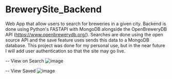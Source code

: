 # BrewerySite_Backend
Web App that allow users to search for breweries in a given city. Backend is done using Python's FASTAPI with MongoDB alongside the OpenBreweryDB API (https://www.openbrewerydb.org/).
Searches are done using the open source API and the save feature uses sends this data to a MongoDB database. This project was done for my personal use, but in the near
future I will add user authentication so that the site may go live. 

-- View on Search
![image](https://user-images.githubusercontent.com/98713935/194775881-682820cc-0454-43af-8387-4ee0b673d17d.png)

-- View Saved
![image](https://user-images.githubusercontent.com/98713935/194775930-b3a4c804-992f-4cb3-a5d1-5632ef406798.png)


